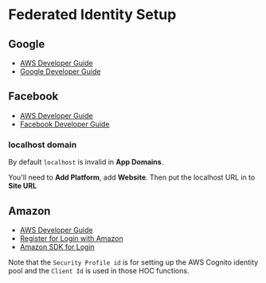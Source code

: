 # Federated Identity Setup

## Google

* [AWS Developer Guide](http://docs.aws.amazon.com/cognito/latest/developerguide/google.html)
* [Google Developer Guide](https://developers.google.com/+/web/signin/)

## Facebook

* [AWS Developer Guide](http://docs.aws.amazon.com/cognito/latest/developerguide/facebook.html)
* [Facebook Developer Guide](https://developers.facebook.com/docs/facebook-login/web)

### localhost domain

By default `localhost` is invalid in  **App Domains**.

You'll need to **Add Platform**, add **Website**. Then put the localhost URL in to **Site URL**

## Amazon

* [AWS Developer Guide](http://docs.aws.amazon.com/cognito/latest/developerguide/amazon.html)
* [Register for Login with Amazon](https://developer.amazon.com/docs/login-with-amazon/register-web.html)
* [Amazon SDK for Login](https://developer.amazon.com/docs/login-with-amazon/javascript-sdk-reference.html)

Note that the ```Security Profile id``` is for setting up the AWS Cognito identity pool and the ```Client Id``` is used in those HOC functions.




